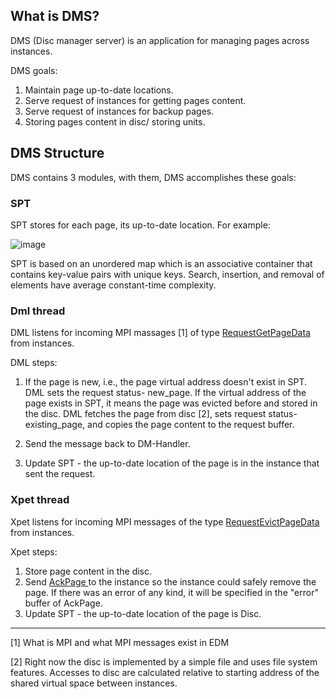 ## What is DMS? 
DMS (Disc manager server) is an application for managing pages across instances.

DMS goals:

1.  Maintain page up-to-date locations.
2.  Serve request of instances for getting pages content.
3.  Serve request of instances for backup pages.
4.  Storing pages content in disc/ storing units.

##  DMS Structure 


DMS contains 3 modules, with them, DMS accomplishes these goals:

### SPT

SPT stores for each page, its up-to-date location.
For example:

![image](https://user-images.githubusercontent.com/62066172/188005853-392a9710-7753-4135-a256-99de632beaa5.png)


SPT is based on an unordered map which is an associative container that contains key-value pairs with unique keys. Search, insertion, and removal of elements have average constant-time complexity.

### Dml thread

DML listens for incoming MPI massages [1] of type [RequestGetPageData](https://github.com/EDM-Project/EDM/wiki/MPI-in-EDM#1-requestgetpagedata)  from instances.

DML steps:

1.  If the page is new, i.e., the page virtual address doesn't exist in SPT.  DML sets the request status- new_page.
If the virtual address of the page exists in SPT, it means the page was evicted before and stored in the disc.
DML fetches the page from disc [2], sets request status- existing_page, and copies the page content to the request buffer.

2.  Send the message back to DM-Handler.
3.  Update SPT - the up-to-date location of the page is in the instance that sent the request.

### Xpet thread 

Xpet listens for incoming MPI messages of the type [RequestEvictPageData](https://github.com/EDM-Project/EDM/wiki/MPI-in-EDM#2-requestevictpagedata) from instances.

Xpet steps:

1.  Store page content in the disc.
2.  Send [AckPage  ](https://github.com/EDM-Project/EDM/wiki/MPI-in-EDM#3-ackpage) to the instance so the instance could safely remove the page. If there was an error of any kind, it will be specified in the "error" buffer of AckPage.
3.  Update SPT -  the up-to-date location of the page is Disc.


***


[1] What is MPI and what MPI messages exist in EDM

[2] Right now the disc is implemented by a simple file and uses file system features. Accesses to disc are calculated relative to starting address of the shared virtual space between instances.